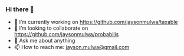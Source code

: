 ### Hi there 👋

<!--![alt text](https://github.com/jaysonmulwa/jaysonmulwa/blob/master/j.png?raw=true)-->

<!--
**jaysonmulwa/jaysonmulwa** is a ✨ _special_ ✨ repository because its `README.md` (this file) appears on your GitHub profile.

Here are some ideas to get you started:

-->

- 🔭 I’m currently working on https://github.com/jaysonmulwa/taxable
- 👯 I’m looking to collaborate on https://github.com/jaysonmulwa/probabilis
- 💬 Ask me about anything
- 📫 How to reach me: jayson.mulwa@gmail.com

<!--![alt text](https://github.com/jaysonmulwa/jaysonmulwa/blob/master/j2.png?raw=true)-->

